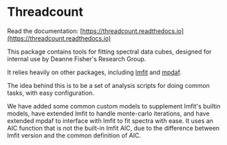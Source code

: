 # Threadcount

Read the documentation: [https://threadcount.readthedocs.io](https://threadcount.readthedocs.io)

This package contains tools for fitting spectral data cubes, designed for internal use by Deanne Fisher's Research Group.

It relies heavily on other packages, including [lmfit](https://lmfit.github.io/lmfit-py/index.html) and [mpdaf](https://mpdaf.readthedocs.io/en/latest/).

The idea behind this is to be a set of analysis scripts for doing common tasks, with easy configuration.

We have added some common custom models to supplement lmfit's builtin models, have extended lmfit to handle monte-carlo iterations, and have extended mpdaf to interface with lmfit to fit spectra with ease. It uses an AIC function that is not the built-in lmfit AIC, due to the difference between lmfit version and the common definition of AIC.
